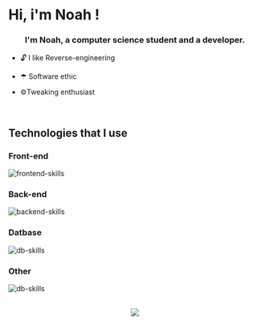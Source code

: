 # Hi, i'm Noah !  

### <div align="center">I'm Noah, a computer science student and a developer.</div>  
  

-  🔓 I like Reverse-engineering  
  

- ☂ Software ethic  
  

- ⚙Tweaking enthusiast   
  

<br/>  

## Technologies that I use

### Front-end
![frontend-skills](https://skillicons.dev/icons?i=js,html,css&perline=3)

### Back-end
![backend-skills](https://skillicons.dev/icons?i=cs,cpp,python,rust,java,laravel,symfony&perline=2)

### Datbase
![db-skills](https://skillicons.dev/icons?i=mysql,redis,postgresql,cassandra&perline=2)

### Other
![db-skills](https://skillicons.dev/icons?i=git,docker,kubernetes&perline=3)

<br/>  
<div align="center"><img src="https://github-readme-stats.vercel.app/api?username=nelpats&show_icons=true&count_private=true&hide_border=true" align="center" /></div>  
<br/>  


